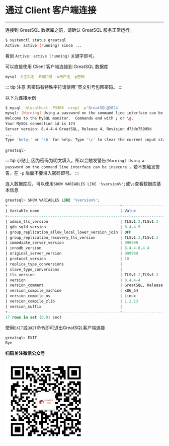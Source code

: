 # 通过 Client 客户端连接
---

连接到 GreatSQL 数据库之前，请确认 GreatSQL 服务正常运行。

```bash
$ systemctl status greatsql
Active: active (running) since ...
```
看到 `Active: active (running)` 关键字即可。

可以直接使用 Client 客户端连接到 GreatSQL 数据库

```bash
mysql -h主机名 -P端口号 -u用户名 -p密码
```

::: tip 注意
若密码有特殊字符请使用''英文引号包围密码。
:::

以下为连接示例

```bash
$ mysql -hlocalhost -P3306 -urepl -p'GreatSQL@2024'
mysql: [Warning] Using a password on the command line interface can be insecure.
Welcome to the MySQL monitor.  Commands end with ; or \g.
Your MySQL connection id is 174
Server version: 8.4.4-4 GreatSQL, Release 4, Revision d73de75905d
...
Type 'help;' or '\h' for help. Type '\c' to clear the current input statement.

greatsql> 
```

::: tip 小贴士
因为密码为明文填入，所以会触发警告`[Warning] Using a password on the command line interface can be insecure.`，若不想触发警告，在 `-p` 后面不要填入密码即可。
:::

连入数据库后，可以使用`SHOW VARIABLES LIKE '%version%';`或`\s`查看数据库基本信息

```sql
greatsql> SHOW VARIABLES LIKE '%version%';
+--------------------------------------------------+--------------------------------------------+
| Variable_name                                    | Value                                      |
+--------------------------------------------------+--------------------------------------------+
| admin_tls_version                                | TLSv1.2,TLSv1.3                            |
| gdb_sqld_version                                 | 8.4.4.5                                    |
| group_replication_allow_local_lower_version_join | OFF                                        |
| group_replication_recovery_tls_version           | TLSv1.2,TLSv1.3                            |
| immediate_server_version                         | 999999                                     |
| innodb_version                                   | 8.4.4-8.4.4                                |
| original_server_version                          | 999999                                     |
| protocol_version                                 | 10                                         |
| replica_type_conversions                         |                                            |
| slave_type_conversions                           |                                            |
| tls_version                                      | TLSv1.2,TLSv1.3                            |
| version                                          | 8.4.4-4                                    |
| version_comment                                  | GreatSQL, Release 4, Revision d73de75905d  |
| version_compile_machine                          | x86_64                                     |
| version_compile_os                               | Linux                                      |
| version_compile_zlib                             | 1.2.13                                     |
| version_suffix                                   |                                            |
+--------------------------------------------------+--------------------------------------------+
17 rows in set (0.01 sec)
```

使用`EXIT`或`QUIT`命令即可退出GreatSQL客户端连接

```sql
greatsql> EXIT
Bye
```


**扫码关注微信公众号**

![greatsql-wx](../greatsql-wx.jpg)
